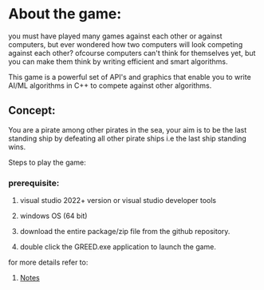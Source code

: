 # About the game:

you must have played many games against each other or against computers, but ever wondered how two computers will
look competing against each other? ofcourse computers can't think for themselves yet, but you can make them think
by writing efficient and smart algorithms.

This game is a powerful set of API's and graphics that enable you to write AI/ML algorithms in C++ to compete 
against other algorithms.

## Concept:

You are a pirate among other pirates in the sea, your aim is to be the last standing ship by defeating all other
pirate ships i.e the last ship standing wins.

Steps to play the game:

### prerequisite:
  1. visual studio 2022+ version or visual studio developer tools
  2. windows OS (64 bit)	

1. download the entire package/zip file from the github repository.
2. double click the  GREED.exe application to launch the game.

for more details refer to:
1. [Notes](Notes.md)





